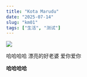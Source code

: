 ```yaml
---
title: "Kota Marudu"
date: "2025-07-14"
slug: "km01"
tags: ["生活", "测试"]
---
```

![](https://prod-files-secure.s3.us-west-2.amazonaws.com/112d0858-5090-4d34-a606-b75eb8d65fd2/c7b45876-473c-4fb6-85d3-cb84a84bfc51/1000201235.jpg?X-Amz-Algorithm=AWS4-HMAC-SHA256&X-Amz-Content-Sha256=UNSIGNED-PAYLOAD&X-Amz-Credential=ASIAZI2LB466WBGWZFQC%2F20250724%2Fus-west-2%2Fs3%2Faws4_request&X-Amz-Date=20250724T104236Z&X-Amz-Expires=3600&X-Amz-Security-Token=IQoJb3JpZ2luX2VjEAMaCXVzLXdlc3QtMiJGMEQCH0rv0DPQ8ghEiCznG39k7arTfsWOih%2FqubJZoNW8r6ICIQCbBS%2F2E46hWZmcyaUqY1nNQov0KBCTpcya3LlHcISudSr%2FAwgsEAAaDDYzNzQyMzE4MzgwNSIMUo8tOpZZ2XLbSdQ2KtwDSj5tHFFLOBcyrR%2F0JXh7oF09wMsXHwJro6i5pceOq1a6kXHiTDOjbJDXrQZvYDFYgGtyKP1kx4meWq3cfoCOGmHe0gXIyTzFr2AH%2FFntjGwtRqW47AG9Nhd6Fmvd0sY%2Fov8ruF0jg7zwB2ANVLDpyOtK7iZExh%2BTVHy6XDm0EXCPo4QAHn3EpX%2FQ5Cb8QgxNQHdo6WpC5efKszDu%2FHHHdzAQ93tg%2BsYq%2BUibz1gbkZ7rRBWWKxWn0%2BTfGcxGI5FKnAuYBp%2FRt490rSR6GyUAe5ryC%2BnUOWneW5geWyjaEBXjm7CniyuBFHy%2FBikgaE7BAldMLfJo2E%2FuIRwchYyNex6xnKobur6fiARMlVlkSXfF%2B93F8zr05DvKG0%2FrMFMACi9WgcDTifr3h10q%2B5JD6d%2FKsWIG44HkznlMiBdicZ3WbNFsOhhc6JX%2Fi9kGTocH%2BLK8v8W65YR5PcSyqYlC3H2IfdcjBjZkQynS%2Fmcdeg2U588TKqn5U%2Fmm438lsbV%2BvCj3r6CW1JMY9Yjj0SJTp46e76pFT35IQSxBV6TqrUFFr9zvYJeVIzPHX4zBE8FZf621we46gzGEdSRGTCmPGnPriF1liCe9UkhsPVRoZZPFQ1qAhbq23PgrE78whJuIxAY6pgFjPSOljpvmLagxZ9ml%2BkaGganxKXVlW3eFvKLRsxu79DRxB2qqi%2FHNCgXL4lF5HTJpjqcV2I9m%2BuEAGbjzH7z0Hb1lLot1SXnllER7BFaTspE%2FFCjNjSnEJsHSpl%2FIcdse2tp7IpC43SSJo08SivVSVdS5QXeLeFmlMuchlUSwxJXYMZ7c5OxTFT3OCSWG7BPMhrRP7wIhPjKbIfeKitPoTWIObj4q&X-Amz-Signature=c8b39b379ec9aabd11170705c2fa9613a13f1ef3b345072b5f445c4d8a3246d3&X-Amz-SignedHeaders=host&x-amz-checksum-mode=ENABLED&x-id=GetObject)


哈哈哈哈  漂亮的好老婆  爱你爱你


**哈哈哈哈**

